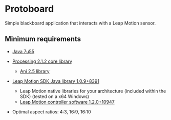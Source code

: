 Protoboard
==================

Simple blackboard application that interacts with a Leap Motion sensor.


Minimum requirements
------------------

* [Java 7u55](http://www.oracle.com/technetwork/java/javase/downloads/index.html)

* [Processing 2.1.2 core library](http://processing.org/download/)
	+ [Ani 2.5 library](http://www.looksgood.de/libraries/Ani/)

* [Leap Motion SDK Java library 1.0.9+8391](http://developer.leapmotion.com/)
	+ Leap Motion native libraries for your
	  architecture (included within the SDK)
	  (tested on a x64 Windows)
	+ [Leap Motion controller software 1.2.0+10947](http://www.leapmotion.com/setup)

* Optimal aspect ratios: 4:3, 16:9, 16:10